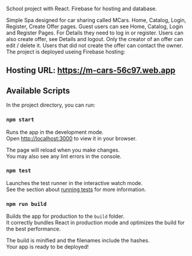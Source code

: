 School project with React. Firebase for hosting and database.

Simple Spa designed for car sharing called MCars.
Home, Catalog, Login, Register, Create Offer pages.
Guest users can see Home, Catalog, Login and Register Pages.
For Details they need to log in or register.
Users can also create offer, see Details and logout. Only the creator of an offer can edit / delete it. Users that did not create the offer can contact the owner.
The project is deployed useing Firebase hosting:

## Hosting URL: https://m-cars-56c97.web.app 


## Available Scripts 

In the project directory, you can run:

### `npm start`

Runs the app in the development mode.\
Open [http://localhost:3000](http://localhost:3000) to view it in your browser.

The page will reload when you make changes.\
You may also see any lint errors in the console.

### `npm test`

Launches the test runner in the interactive watch mode.\
See the section about [running tests](https://facebook.github.io/create-react-app/docs/running-tests) for more information.

### `npm run build`

Builds the app for production to the `build` folder.\
It correctly bundles React in production mode and optimizes the build for the best performance.

The build is minified and the filenames include the hashes.\
Your app is ready to be deployed!
